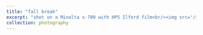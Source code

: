 ```yaml
---
title: "fall break"
excerpt: "shot on a Minolta x-700 with HP5 Ilford film<br/><img src='/images/014.jpeg.png'>"
collection: photography
---
```



